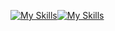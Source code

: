 [![My Skills](https://skillicons.dev/icons?i=js,html,css,wasm)](https://skillicons.dev)[![My Skills](https://skillicons.dev/icons?i=js,html,css,wasm)](https://skillicons.dev)
